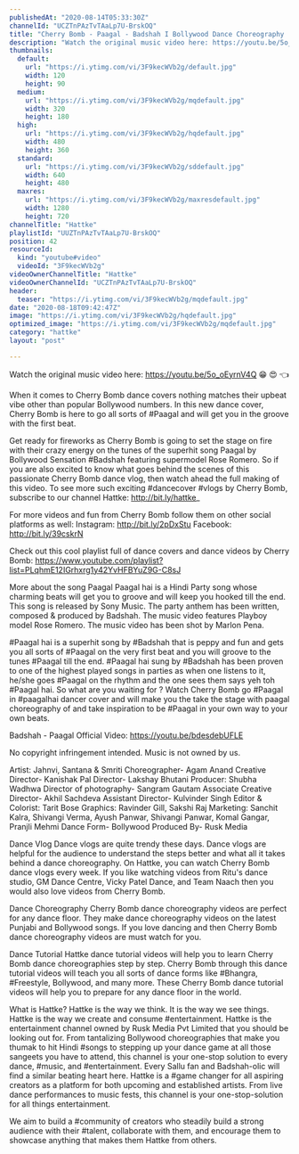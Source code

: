 ```yaml
---
publishedAt: "2020-08-14T05:33:30Z"
channelId: "UCZTnPAzTvTAaLp7U-BrskOQ"
title: "Cherry Bomb - Paagal - Badshah I Bollywood Dance Choreography | Hattke"
description: "Watch the original music video here: https://youtu.be/5o_oEyrnV4Q 😁  😍  👈 \n\nWhen it comes to Cherry Bomb dance covers nothing matches their upbeat vibe other than popular Bollywood numbers. In this new dance cover, Cherry Bomb is here to go all sorts of #Paagal and will get you in the groove with the first beat.\n\nGet ready for fireworks as Cherry Bomb is going to set the stage on fire with their crazy energy on the tunes of the superhit song Paagal by Bollywood Sensation #Badshah featuring supermodel Rose Romero. So if you are also excited to know what goes behind the scenes of this passionate Cherry Bomb dance vlog, then watch ahead the full making of this video. To see more such exciting #dancecover #vlogs by Cherry Bomb, subscribe to our channel Hattke: http://bit.ly/hattke_\n\nFor more videos and fun from Cherry Bomb follow them on other social platforms as well: Instagram: http://bit.ly/2pDxStu \nFacebook: http://bit.ly/39cskrN \n\nCheck out this cool playlist full of dance covers and dance videos by Cherry Bomb: https://www.youtube.com/playlist?list=PLqhmE12IGrhxrg1y42YvHFBYuZ9G-C8sJ\n\nMore about the song Paagal \nPaagal hai is a Hindi Party song whose charming beats will get you to groove and will keep you hooked till the end. This song is released by Sony Music. The party anthem has been written, composed & produced by Badshah. The music video features Playboy model Rose Romero. The music video has been shot by Marlon Pena.\n\n#Paagal hai  is a superhit song by #Badshah that is peppy and fun and gets you all sorts of #Paagal on the very first beat and you will groove to the tunes #Paagal till the end. #Paagal hai sung by #Badshah has been proven to one of the highest played songs in parties as when one listens to it, he/she goes #Paagal on the rhythm and the one sees them says yeh toh #Paagal hai.\nSo what are you waiting for ? Watch Cherry Bomb go #Paagal  in #paagalhai dancer cover and will make you the take the stage with paagal choreography of and take inspiration to be #Paagal in your own way to your own beats. \n\nBadshah - Paagal\nOfficial Video: https://youtu.be/bdesdebUFLE\n\nNo copyright infringement intended. Music is not owned by us.\n\nArtist: Jahnvi, Santana & Smriti\nChoreographer- Agam Anand\nCreative Director- Kanishak Pal\nDirector- Lakshay Bhutani\nProducer: Shubha Wadhwa\nDirector of photography- Sangram Gautam\nAssociate Creative Director- Akhil Sachdeva\nAssistant Director- Kulvinder Singh\nEditor & Colorist: Tarit Bose\nGraphics: Ravinder Gill, Sakshi Raj\nMarketing: Sanchit Kalra, Shivangi Verma, Ayush Panwar, Shivangi Panwar, Komal Gangar, Pranjli Mehmi\nDance Form- Bollywood\nProduced By- Rusk Media\n\nDance Vlog\nDance vlogs are quite trendy these days. Dance vlogs are helpful for the audience to understand the steps better and what all it takes behind a dance choreography. On Hattke, you can watch Cherry Bomb dance vlogs every week. If you like watching videos from Ritu's dance studio, GM Dance Centre, Vicky Patel Dance, and Team Naach then you would also love videos from Cherry Bomb.\n\nDance Choreography\nCherry Bomb dance choreography videos are perfect for any dance floor. They make dance choreography videos on the latest Punjabi and Bollywood songs. If you love dancing and then Cherry Bomb dance choreography videos are must watch for you.\n\nDance Tutorial\nHattke dance tutorial videos will help you to learn Cherry Bomb dance choreographies step by step. Cherry Bomb through this dance tutorial videos will teach you all sorts of dance forms like #Bhangra, #Freestyle, Bollywood, and many more. These Cherry Bomb dance tutorial videos will help you to prepare for any dance floor in the world. \n\nWhat is Hattke? Hattke is the way we think. It is the way we see things. Hattke is the way we create and consume #entertainment. Hattke is the entertainment channel owned by Rusk Media Pvt Limited that you should be looking out for. From tantalizing Bollywood choreographies that make you thumak to hit Hindi #songs to stepping up your dance game at all those sangeets you have to attend, this channel is your one-stop solution to every dance, #music, and #entertainment. Every Sallu fan and Badshah-olic will find a similar beating heart here. Hattke is a #game changer for all aspiring creators as a platform for both upcoming and established artists. From live dance performances to music fests, this channel is your one-stop-solution for all things entertainment.\n\nWe aim to build a #community of creators who steadily build a strong audience with their #talent, collaborate with them, and encourage them to showcase anything that makes them Hattke from others."
thumbnails:
  default:
    url: "https://i.ytimg.com/vi/3F9kecWVb2g/default.jpg"
    width: 120
    height: 90
  medium:
    url: "https://i.ytimg.com/vi/3F9kecWVb2g/mqdefault.jpg"
    width: 320
    height: 180
  high:
    url: "https://i.ytimg.com/vi/3F9kecWVb2g/hqdefault.jpg"
    width: 480
    height: 360
  standard:
    url: "https://i.ytimg.com/vi/3F9kecWVb2g/sddefault.jpg"
    width: 640
    height: 480
  maxres:
    url: "https://i.ytimg.com/vi/3F9kecWVb2g/maxresdefault.jpg"
    width: 1280
    height: 720
channelTitle: "Hattke"
playlistId: "UUZTnPAzTvTAaLp7U-BrskOQ"
position: 42
resourceId:
  kind: "youtube#video"
  videoId: "3F9kecWVb2g"
videoOwnerChannelTitle: "Hattke"
videoOwnerChannelId: "UCZTnPAzTvTAaLp7U-BrskOQ"
header:
  teaser: "https://i.ytimg.com/vi/3F9kecWVb2g/mqdefault.jpg"
date: "2020-08-18T09:42:47Z"
image: "https://i.ytimg.com/vi/3F9kecWVb2g/hqdefault.jpg"
optimized_image: "https://i.ytimg.com/vi/3F9kecWVb2g/mqdefault.jpg"
category: "hattke"
layout: "post"

---
```

Watch the original music video here: https://youtu.be/5o_oEyrnV4Q 😁  😍  👈 

When it comes to Cherry Bomb dance covers nothing matches their upbeat vibe other than popular Bollywood numbers. In this new dance cover, Cherry Bomb is here to go all sorts of #Paagal and will get you in the groove with the first beat.

Get ready for fireworks as Cherry Bomb is going to set the stage on fire with their crazy energy on the tunes of the superhit song Paagal by Bollywood Sensation #Badshah featuring supermodel Rose Romero. So if you are also excited to know what goes behind the scenes of this passionate Cherry Bomb dance vlog, then watch ahead the full making of this video. To see more such exciting #dancecover #vlogs by Cherry Bomb, subscribe to our channel Hattke: http://bit.ly/hattke_

For more videos and fun from Cherry Bomb follow them on other social platforms as well: Instagram: http://bit.ly/2pDxStu 
Facebook: http://bit.ly/39cskrN 

Check out this cool playlist full of dance covers and dance videos by Cherry Bomb: https://www.youtube.com/playlist?list=PLqhmE12IGrhxrg1y42YvHFBYuZ9G-C8sJ

More about the song Paagal 
Paagal hai is a Hindi Party song whose charming beats will get you to groove and will keep you hooked till the end. This song is released by Sony Music. The party anthem has been written, composed & produced by Badshah. The music video features Playboy model Rose Romero. The music video has been shot by Marlon Pena.

#Paagal hai  is a superhit song by #Badshah that is peppy and fun and gets you all sorts of #Paagal on the very first beat and you will groove to the tunes #Paagal till the end. #Paagal hai sung by #Badshah has been proven to one of the highest played songs in parties as when one listens to it, he/she goes #Paagal on the rhythm and the one sees them says yeh toh #Paagal hai.
So what are you waiting for ? Watch Cherry Bomb go #Paagal  in #paagalhai dancer cover and will make you the take the stage with paagal choreography of and take inspiration to be #Paagal in your own way to your own beats. 

Badshah - Paagal
Official Video: https://youtu.be/bdesdebUFLE

No copyright infringement intended. Music is not owned by us.

Artist: Jahnvi, Santana & Smriti
Choreographer- Agam Anand
Creative Director- Kanishak Pal
Director- Lakshay Bhutani
Producer: Shubha Wadhwa
Director of photography- Sangram Gautam
Associate Creative Director- Akhil Sachdeva
Assistant Director- Kulvinder Singh
Editor & Colorist: Tarit Bose
Graphics: Ravinder Gill, Sakshi Raj
Marketing: Sanchit Kalra, Shivangi Verma, Ayush Panwar, Shivangi Panwar, Komal Gangar, Pranjli Mehmi
Dance Form- Bollywood
Produced By- Rusk Media

Dance Vlog
Dance vlogs are quite trendy these days. Dance vlogs are helpful for the audience to understand the steps better and what all it takes behind a dance choreography. On Hattke, you can watch Cherry Bomb dance vlogs every week. If you like watching videos from Ritu's dance studio, GM Dance Centre, Vicky Patel Dance, and Team Naach then you would also love videos from Cherry Bomb.

Dance Choreography
Cherry Bomb dance choreography videos are perfect for any dance floor. They make dance choreography videos on the latest Punjabi and Bollywood songs. If you love dancing and then Cherry Bomb dance choreography videos are must watch for you.

Dance Tutorial
Hattke dance tutorial videos will help you to learn Cherry Bomb dance choreographies step by step. Cherry Bomb through this dance tutorial videos will teach you all sorts of dance forms like #Bhangra, #Freestyle, Bollywood, and many more. These Cherry Bomb dance tutorial videos will help you to prepare for any dance floor in the world. 

What is Hattke? Hattke is the way we think. It is the way we see things. Hattke is the way we create and consume #entertainment. Hattke is the entertainment channel owned by Rusk Media Pvt Limited that you should be looking out for. From tantalizing Bollywood choreographies that make you thumak to hit Hindi #songs to stepping up your dance game at all those sangeets you have to attend, this channel is your one-stop solution to every dance, #music, and #entertainment. Every Sallu fan and Badshah-olic will find a similar beating heart here. Hattke is a #game changer for all aspiring creators as a platform for both upcoming and established artists. From live dance performances to music fests, this channel is your one-stop-solution for all things entertainment.

We aim to build a #community of creators who steadily build a strong audience with their #talent, collaborate with them, and encourage them to showcase anything that makes them Hattke from others.